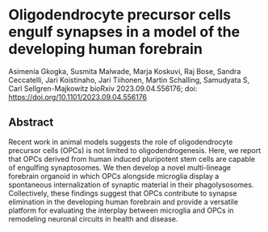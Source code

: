 # Oligodendrocyte precursor cells engulf synapses in a model of the developing human forebrain
Asimenia Gkogka, Susmita Malwade, Marja Koskuvi, Raj Bose, Sandra Ceccatelli, Jari Koistinaho, Jari Tiihonen, Martin Schalling, Samudyata S, Carl Sellgren-Majkowitz
bioRxiv 2023.09.04.556176; doi: https://doi.org/10.1101/2023.09.04.556176

## Abstract
Recent work in animal models suggests the role of oligodendrocyte precursor cells (OPCs) is not limited to oligodendrogenesis. Here, we report that OPCs derived from human induced pluripotent stem cells are capable of engulfing synaptosomes. We then develop a novel multi-lineage forebrain organoid in which OPCs alongside microglia display a spontaneous internalization of synaptic material in their phagolysosomes. Collectively, these findings suggest that OPCs contribute to synapse elimination in the developing human forebrain and provide a versatile platform for evaluating the interplay between microglia and OPCs in remodeling neuronal circuits in health and disease.
